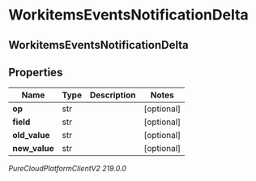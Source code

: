 # WorkitemsEventsNotificationDelta

## WorkitemsEventsNotificationDelta

## Properties

|Name | Type | Description | Notes|
|------------ | ------------- | ------------- | -------------|
| **op** | str |  | [optional] |
| **field** | str |  | [optional] |
| **old_value** | str |  | [optional] |
| **new_value** | str |  | [optional] |



_PureCloudPlatformClientV2 219.0.0_

